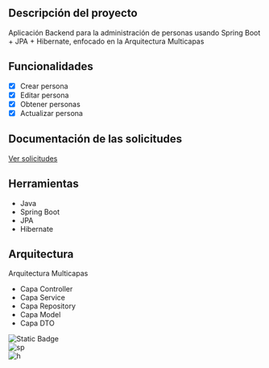 ## Descripción del proyecto
Aplicación Backend para la administración de personas usando Spring Boot + JPA + Hibernate, enfocado en la Arquitectura Multicapas

## Funcionalidades
- [x] Crear persona
- [x] Editar persona
- [x] Obtener personas
- [x] Actualizar persona

## Documentación de las solicitudes
[Ver solicitudes](https://documenter.getpostman.com/view/13576757/2sAXxJiFQk)

## Herramientas
* Java
* Spring Boot
* JPA
* Hibernate

## Arquitectura
Arquitectura Multicapas
* Capa Controller
* Capa Service
* Capa Repository
* Capa Model
* Capa DTO


![Static Badge](https://img.shields.io/badge/java-white?style=for-the-badge&logo=openjdk&logoColor=white&labelColor=black)
</br>
![sp](https://img.shields.io/badge/SPRING%20BOOT-white?style=for-the-badge&logo=springboot&logoColor=white&labelColor=%236DB33F)
</br>
![h](https://img.shields.io/badge/HIBERNATE-white?style=for-the-badge&logo=hibernate&logoColor=white&labelColor=%23FF2E63)

